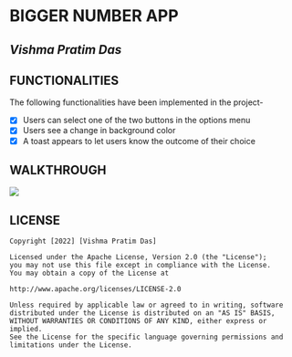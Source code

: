 # BIGGER NUMBER APP

## *Vishma Pratim Das*

## FUNCTIONALITIES
  The following functionalities have been implemented in the project-
* [x] Users can select one of the two buttons in the options menu
* [x] Users see a change in background color
* [x] A toast appears to let users know the outcome of their choice

## WALKTHROUGH
  ![](https://giphy.com/embed/6lJ0x8FjhQDpvy2Z6K)

## LICENSE
    Copyright [2022] [Vishma Pratim Das]

    Licensed under the Apache License, Version 2.0 (the "License");
    you may not use this file except in compliance with the License.
    You may obtain a copy of the License at

    http://www.apache.org/licenses/LICENSE-2.0

    Unless required by applicable law or agreed to in writing, software
    distributed under the License is distributed on an "AS IS" BASIS,
    WITHOUT WARRANTIES OR CONDITIONS OF ANY KIND, either express or implied.
    See the License for the specific language governing permissions and
    limitations under the License.